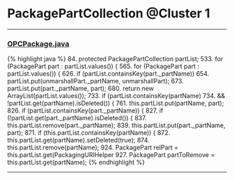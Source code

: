 # PackagePartCollection @Cluster 1

***

### [OPCPackage.java](https://searchcode.com/codesearch/view/97406292/)
{% highlight java %}
84. protected PackagePartCollection partList;
533.   for (PackagePart part : partList.values()) {
565.     for (PackagePart part : partList.values()) {
626.       if (partList.containsKey(part._partName))
654.           partList.put(unmarshallPart._partName, unmarshallPart);
673.           partList.put(part._partName, part);
680.   return new ArrayList<PackagePart>(partList.values());
733.   if (partList.containsKey(partName)
734.       && !partList.get(partName).isDeleted()) {
761.   this.partList.put(partName, part);
826.   if (partList.containsKey(part._partName)) {
827.     if (!partList.get(part._partName).isDeleted()) {
837.     this.partList.remove(part._partName);
839.   this.partList.put(part._partName, part);
871.   if (this.partList.containsKey(partName)) {
872.     this.partList.get(partName).setDeleted(true);
874.     this.partList.remove(partName);
924.   PackagePart relPart = this.partList.get(PackagingURIHelper
927.   PackagePart partToRemove = this.partList.get(partName);
{% endhighlight %}

***

